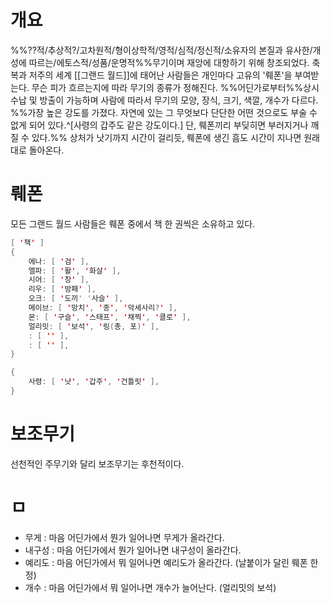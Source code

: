 # 개요

%%??적/추상적?/고차원적/형이상학적/영적/심적/정신적/소유자의 본질과 유사한/개성에 따르는/에토스적/성품/운명적%%무기이며 재앙에 대항하기 위해 창조되었다.
축복과 저주의 세계 [[그랜드 월드]]에 태어난 사람들은 개인마다 고유의 '뤠폰'을 부여받는다.
무슨 피가 흐르는지에 따라 무기의 종류가 정해진다.
%%어딘가로부터%%상시수납 및 방출이 가능하며 사람에 따라서 무기의 모양, 장식, 크기, 색깔, 개수가 다르다.
%%가장 높은 강도를 가졌다.  자연에 있는 그 무엇보다 단단한 어떤 것으로도 부술 수 없게 되어 있다.^[사령의 갑주도 같은 강도이다.] 단, 뤠폰끼리 부딪히면 부러지거나 깨질 수 있다.%%
상처가 낫기까지 시간이 걸리듯, 뤠폰에 생긴 흠도 시간이 지나면 원래대로 돌아온다.

# 뤠폰

모든 그랜드 월드 사람들은 뤠폰 중에서 책 한 권씩은 소유하고 있다.

```java
[ '책' ]
{
    에나: [ '검' ],
    엘파: [ '활', '화살' ],
    시어: [ '창' ],
    리우: [ '방패' ],
    오크: [ '도끼' '사슬' ],
    메이브: [ '망치', '종', '악세사리?' ],
    몬: [ '구슬', '스태프', '채찍', '클로' ],
    얼리밋: [ '보석', '링(총, 포)' ],
    : [ '' ],
    : [ '' ],
}

{
    사령: [ '낫', '갑주', '건틀릿' ],
}
```

# 보조무기

선천적인 주무기와 달리 보조무기는 후천적이다.

# ㅁ

- 무게 : 마음 어딘가에서 뭔가 일어나면 무게가 올라간다.
- 내구성 : 마음 어딘가에서 뭔가 일어나면 내구성이 올라간다.
- 예리도 : 마음 어딘가에서 뭐 일어나면 예리도가 올라간다. (날붙이가 달린 뤠폰 한정)
- 개수 : 마음 어딘가에서 뭐 일어나면 개수가 늘어난다. (얼리밋의 보석)